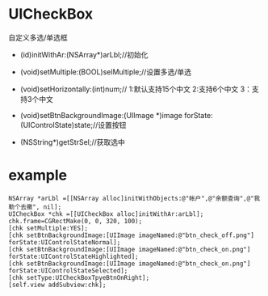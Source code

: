 UICheckBox
==========

自定义多选/单选框

- (id)initWithAr:(NSArray*)arLbl;//初始化

- (void)setMultiple:(BOOL)selMultiple;//设置多选/单选

- (void)setHorizontally:(int)num;// 1:默认支持15个中文 2:支持6个中文 3：支持3个中文

- (void)setBtnBackgroundImage:(UIImage *)image forState:(UIControlState)state;//设置按钮

- (NSString*)getStrSel;//获取选中





example
==========
    NSArray *arLbl =[[NSArray alloc]initWithObjects:@"帐户",@"余额查询",@"我勒个去撒", nil];
    UICheckBox *chk =[[UICheckBox alloc]initWithAr:arLbl];
    chk.frame=CGRectMake(0, 0, 320, 100);
    [chk setMultiple:YES];
    [chk setBtnBackgroundImage:[UIImage imageNamed:@"btn_check_off.png"] forState:UIControlStateNormal];
    [chk setBtnBackgroundImage:[UIImage imageNamed:@"btn_check_on.png"] forState:UIControlStateHighlighted];
    [chk setBtnBackgroundImage:[UIImage imageNamed:@"btn_check_on.png"] forState:UIControlStateSelected];
    [chk setType:UICheckBoxTpyeBtnOnRight];
    [self.view addSubview:chk];
